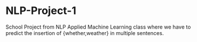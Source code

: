 # NLP-Project-1
School Project from NLP Applied Machine Learning class where we have to predict the insertion of {whether,weather} in multiple sentences.

